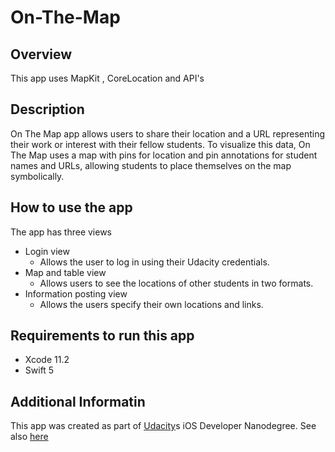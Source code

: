 # On-The-Map
 
## Overview 
This app uses MapKit , CoreLocation and API's

## Description 
On The Map app allows users to share their location and a URL representing their work or interest with their fellow students. To visualize this data, On The Map uses a map with pins for location and pin annotations for student names and URLs, allowing students to place themselves on the map symbolically.

## How to use the app 
The app has three views
* Login view
  * Allows the user to log in using their Udacity credentials.
* Map and table view
  * Allows users to see the locations of other students in two formats.
* Information posting view
  * Allows the users specify their own locations and links.

## Requirements to run this app
* Xcode 11.2
* Swift 5

## Additional Informatin
This app was created as part of [Udacity](https://www.udacity.com)s iOS Developer Nanodegree. See also [here](https://www.udacity.com/course/ios-developer-nanodegree--nd003)
